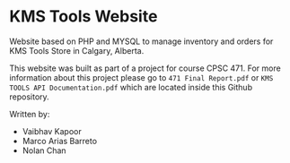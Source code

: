 # KMS Tools Website
Website based on PHP and MYSQL to manage inventory and orders for KMS Tools Store in Calgary, Alberta.

This website was built as part of a project for course CPSC 471. For more information about this project please go to `471 Final Report.pdf` or `KMS TOOLS API Documentation.pdf` which are located inside this Github repository.

Written by: </br>
* Vaibhav Kapoor </br>
* Marco Arias Barreto </br>
* Nolan Chan </br>
